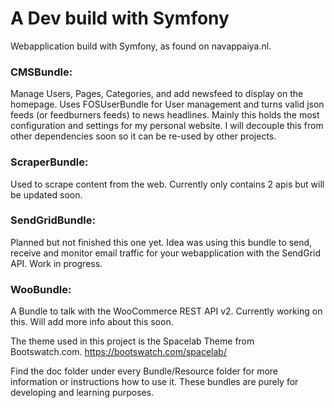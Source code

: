 A Dev build with Symfony
========================
Webapplication build with Symfony, as found on navappaiya.nl.

### CMSBundle:
Manage Users, Pages, Categories, and add newsfeed to display on 
the homepage. Uses FOSUserBundle for User management and turns
valid json feeds (or feedburners feeds) to news headlines.
Mainly this holds the most configuration and settings for my personal
website. I will decouple this from other dependencies soon so it
can be re-used by other projects. 

### ScraperBundle:
Used to scrape content from the web. Currently only contains 2
apis but will be updated soon.

### SendGridBundle:
Planned but not finished this one yet. Idea was using this bundle
to send, receive and monitor email traffic for your webapplication
with the SendGrid API. Work in progress.

### WooBundle:
A Bundle to talk with the WooCommerce REST API v2. Currently working
on this. Will add more info about this soon.


The theme used in this project is the Spacelab Theme from Bootswatch.com. 
https://bootswatch.com/spacelab/

Find the doc folder under every Bundle/Resource folder for more information
or instructions how to use it. These bundles are purely for developing and 
learning purposes. 

